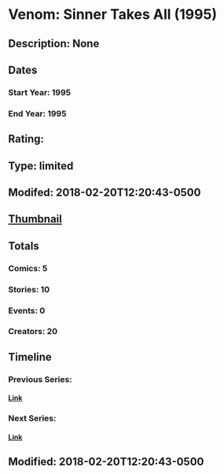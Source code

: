 # Venom: Sinner Takes All (1995)
## Description: None
## Dates
### Start Year: 1995
### End Year: 1995
## Rating: 
## Type: limited
## Modifed: 2018-02-20T12:20:43-0500
## [Thumbnail](http://i.annihil.us/u/prod/marvel/i/mg/9/c0/5a8c58d4c30f9.jpg)
## Totals
### Comics: 5
### Stories: 10
### Events: 0
### Creators: 20
## Timeline
### Previous Series: 
#### [Link]()
### Next Series: 
#### [Link]()
## Modified: 2018-02-20T12:20:43-0500